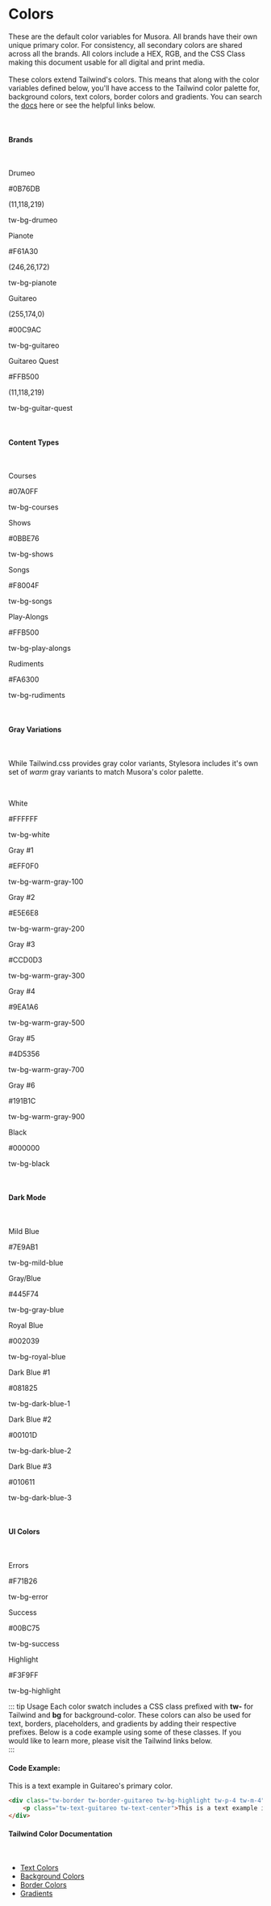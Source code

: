 # Colors

These are the default color variables for Musora. All brands have their own unique primary color. For consistency, all secondary colors are shared
across all the brands. All colors include a HEX, RGB, and the CSS Class making this document usable for all digital and print media. 
<br><br>
These colors extend Tailwind's colors. This means that along with the color variables defined below, you'll have access to the Tailwind color palette for, 
background colors, text colors, border colors and gradients. You can search the [docs](https://Tailwindcss.com/docs/) here or see the helpful links below. 

<br/>
<div>
    <!-- Drumeo -->
    <div class="tw-py-8">
        <h4>Brands</h4>
        <br/>
        <div class="tw-flex tw-flex-wrap">
            <div class="tw-w-1/5 tw-mb-4 tw-mr-4">
                <div class="tw-p-12 tw-bg-drumeo"></div>
                <div class="tw-bg-gray-100 tw-p-2">
                    <p class="tw-text-xs tw-m-0 tw-font-bold">Drumeo</p>
                    <p class="tw-text-xs tw-m-0">#0B76DB</p>
                    <p class="tw-text-xs tw-m-0">(11,118,219)</p>
                    <p class="tw-text-xs tw-m-0">tw-bg-drumeo</p>
                </div>
            </div>
            <div class="tw-w-1/5 tw-mb-4 tw-mr-4">
                <div class="tw-p-12 tw-bg-pianote"></div>
                <div class="tw-bg-gray-100 tw-p-2">
                    <p class="tw-text-xs tw-m-0 tw-font-bold">Pianote</p>
                    <p class="tw-text-xs tw-m-0">#F61A30</p>
                    <p class="tw-text-xs tw-m-0">(246,26,172)</p>
                    <p class="tw-text-xs tw-m-0">tw-bg-pianote</p>
                </div>
            </div>
            <div class="tw-w-1/5 tw-mb-4 tw-mr-4">
                <div class="tw-p-12 tw-bg-guitareo"></div>
                <div class="tw-bg-gray-100 tw-p-2">
                    <p class="tw-text-xs tw-m-0 tw-font-bold">Guitareo</p>
                    <p class="tw-text-xs tw-m-0">(255,174,0)</p>
                    <p class="tw-text-xs tw-m-0">#00C9AC</p>
                    <p class="tw-text-xs tw-m-0">tw-bg-guitareo</p>
                </div>
            </div>
            <div class="tw-w-1/5 tw-mb-4 tw-mr-4">
                <div class="tw-p-12 tw-bg-guitar-quest"></div>
                <div class="tw-bg-gray-100 tw-p-2">
                    <p class="tw-text-xs tw-m-0 tw-font-bold">Guitareo Quest</p>
                    <p class="tw-text-xs tw-m-0">#FFB500</p>
                    <p class="tw-text-xs tw-m-0">(11,118,219)</p>
                    <p class="tw-text-xs tw-m-0">tw-bg-guitar-quest</p>
                </div>
            </div>
        </div>
        <br>
        <h4>Content Types</h4>
        <br>
        <div class="tw-flex tw-flex-wrap">
            <div class="tw-w-1/5 tw-mb-4 tw-mr-4">
                <div class="tw-p-12 tw-bg-courses"></div>
                <div class="tw-bg-gray-100 tw-p-2">
                    <p class="tw-text-xs tw-m-0 tw-font-bold">Courses</p>
                    <p class="tw-text-xs tw-m-0">#07A0FF</p>
                    <p class="tw-text-xs tw-m-0">tw-bg-courses</p>
                </div>
            </div>
            <div class="tw-w-1/5 tw-mb-4 tw-mr-4">
                <div class="tw-p-12 tw-bg-shows"></div>
                <div class="tw-bg-gray-100 tw-p-2">
                    <p class="tw-text-xs tw-m-0 tw-font-bold">Shows</p>
                    <p class="tw-text-xs tw-m-0">#0BBE76</p>
                    <p class="tw-text-xs tw-m-0">tw-bg-shows</p>
                </div>
            </div>
            <div class="tw-w-1/5 tw-mb-4 tw-mr-4">
                <div class="tw-p-12 tw-bg-songs"></div>
                <div class="tw-bg-gray-100 tw-p-2">
                    <p class="tw-text-xs tw-m-0 tw-font-bold">Songs</p>
                    <p class="tw-text-xs tw-m-0">#F8004F</p>
                    <p class="tw-text-xs tw-m-0">tw-bg-songs</p>
                </div>
            </div>
            <div class="tw-w-1/5 tw-mb-4 tw-mr-4">
                <div class="tw-p-12 tw-bg-play-alongs"></div>
                <div class="tw-bg-gray-100 tw-p-2">
                    <p class="tw-text-xs tw-m-0 tw-font-bold">Play-Alongs</p>
                    <p class="tw-text-xs tw-m-0">#FFB500</p>
                    <p class="tw-text-xs tw-m-0">tw-bg-play-alongs</p>
                </div>
            </div>
            <div class="tw-w-1/5 tw-mb-4 tw-mr-4">
                <div class="tw-p-12 tw-bg-rudiments"></div>
                <div class="tw-bg-gray-100 tw-p-2">
                    <p class="tw-text-xs tw-m-0 tw-font-bold">Rudiments</p>
                    <p class="tw-text-xs tw-m-0">#FA6300</p>
                    <p class="tw-text-xs tw-m-0">tw-bg-rudiments</p>
                </div>
            </div>
        </div>
        <br/>
        <h4>Gray Variations</h4>
        <br/>
        <p>While Tailwind.css provides gray color variants, Stylesora includes it's own set of <i>warm</i> gray variants to match Musora's color palette.</p>
        <br>
        <div class="tw-flex tw-flex-wrap">
            <div class="tw-w-1/5 tw-mb-4 tw-mr-4">
                <div class="tw-p-12 tw-bg-white tw-border-gray-100 tw-border"></div>
                <div class="tw-bg-gray-100 tw-p-2">
                    <p class="tw-text-xs tw-m-0 tw-font-bold">White</p>
                    <p class="tw-text-xs tw-m-0">#FFFFFF</p>
                    <p class="tw-text-xs tw-m-0">tw-bg-white</p>
                </div>
            </div>
            <div class="tw-w-1/5 tw-mb-4 tw-mr-4">
                <div class="tw-p-12 tw-bg-warm-gray-100"></div>
                <div class="tw-bg-gray-100 tw-p-2">
                    <p class="tw-text-xs tw-m-0 tw-font-bold">Gray #1</p>
                    <p class="tw-text-xs tw-m-0">#EFF0F0</p>
                    <p class="tw-text-xs tw-m-0">tw-bg-warm-gray-100</p>
                </div>
            </div>
            <div class="tw-w-1/5 tw-mb-4 tw-mr-4">
                <div class="tw-p-12 tw-bg-warm-gray-200"></div>
                <div class="tw-bg-gray-100 tw-p-2">
                    <p class="tw-text-xs tw-m-0 tw-font-bold">Gray #2</p>
                    <p class="tw-text-xs tw-m-0">#E5E6E8</p>
                    <p class="tw-text-xs tw-m-0">tw-bg-warm-gray-200</p>
                </div>
            </div>
            <div class="tw-w-1/5 tw-mb-4 tw-mr-4">
                <div class="tw-p-12 tw-bg-warm-gray-300"></div>
                <div class="tw-bg-gray-100 tw-p-2">
                    <p class="tw-text-xs tw-m-0 tw-font-bold">Gray #3</p>
                    <p class="tw-text-xs tw-m-0">#CCD0D3</p>
                    <p class="tw-text-xs tw-m-0">tw-bg-warm-gray-300</p>
                </div>
            </div>
            <div class="tw-w-1/5 tw-mb-4 tw-mr-4">
                <div class="tw-p-12 tw-bg-warm-gray-500"></div>
                <div class="tw-bg-gray-100 tw-p-2">
                    <p class="tw-text-xs tw-m-0 tw-font-bold">Gray #4</p>
                    <p class="tw-text-xs tw-m-0">#9EA1A6</p>
                    <p class="tw-text-xs tw-m-0">tw-bg-warm-gray-500</p>
                </div>
            </div>
            <div class="tw-w-1/5 tw-mb-4 tw-mr-4">
                <div class="tw-p-12 tw-bg-warm-gray-700"></div>
                <div class="tw-bg-gray-100 tw-p-2">
                    <p class="tw-text-xs tw-m-0 tw-font-bold">Gray #5</p>
                    <p class="tw-text-xs tw-m-0">#4D5356</p>
                    <p class="tw-text-xs tw-m-0">tw-bg-warm-gray-700</p>
                </div>
            </div>
            <div class="tw-w-1/5 tw-mb-4 tw-mr-4">
                <div class="tw-p-12 tw-bg-warm-gray-900"></div>
                <div class="tw-bg-gray-100 tw-p-2">
                    <p class="tw-text-xs tw-m-0 tw-font-bold">Gray #6</p>
                    <p class="tw-text-xs tw-m-0">#191B1C</p>
                    <p class="tw-text-xs tw-m-0">tw-bg-warm-gray-900</p>
                </div>
            </div>
            <div class="tw-w-1/5 tw-mb-4 tw-mr-4">
                <div class="tw-p-12 tw-bg-black"></div>
                <div class="tw-bg-gray-100 tw-p-2">
                    <p class="tw-text-xs tw-m-0 tw-font-bold">Black</p>
                    <p class="tw-m-0">#000000</p>
                    <p class="tw-text-xs tw-m-0">tw-bg-black</p>
                </div>
            </div>
        </div>
        <br>
        <h4>Dark Mode</h4>
        <br/>
        <div class="tw-flex tw-flex-wrap">
            <div class="tw-w-1/5 tw-mb-4 tw-mr-4">
                <div class="tw-p-12 tw-bg-mild-blue tw-border-gray-100 tw-border"></div>
                <div class="tw-bg-gray-100 tw-p-2">
                    <p class="tw-text-xs tw-m-0 tw-font-bold">Mild Blue</p>
                    <p class="tw-text-xs tw-m-0">#7E9AB1</p>
                    <p class="tw-text-xs tw-m-0">tw-bg-mild-blue</p>
                </div>
            </div>
            <div class="tw-w-1/5 tw-mb-4 tw-mr-4">
                <div class="tw-p-12 tw-bg-gray-blue"></div>
                <div class="tw-bg-gray-100 tw-p-2">
                    <p class="tw-text-xs tw-m-0 tw-font-bold">Gray/Blue</p>
                    <p class="tw-text-xs tw-m-0">#445F74</p>
                    <p class="tw-text-xs tw-m-0">tw-bg-gray-blue</p>
                </div>
            </div>
            <div class="tw-w-1/5 tw-mb-4 tw-mr-4">
                <div class="tw-p-12 tw-bg-royal-blue"></div>
                <div class="tw-bg-gray-100 tw-p-2">
                    <p class="tw-text-xs tw-m-0 tw-font-bold">Royal Blue</p>
                    <p class="tw-text-xs tw-m-0">#002039</p>
                    <p class="tw-text-xs tw-m-0">tw-bg-royal-blue</p>
                </div>
            </div>
            <div class="tw-w-1/5 tw-mb-4 tw-mr-4">
                <div class="tw-p-12 tw-bg-dark-blue-1"></div>
                <div class="tw-bg-gray-100 tw-p-2">
                    <p class="tw-text-xs tw-m-0 tw-font-bold">Dark Blue #1</p>
                    <p class="tw-text-xs tw-m-0">#081825</p>
                    <p class="tw-text-xs tw-m-0">tw-bg-dark-blue-1</p>
                </div>
            </div>
            <div class="tw-w-1/5 tw-mb-4 tw-mr-4">
                <div class="tw-p-12 tw-bg-dark-blue-2"></div>
                <div class="tw-bg-gray-100 tw-p-2">
                    <p class="tw-text-xs tw-m-0 tw-font-bold">Dark Blue #2</p>
                    <p class="tw-text-xs tw-m-0">#00101D</p>
                    <p class="tw-text-xs tw-m-0">tw-bg-dark-blue-2</p>
                </div>
            </div>
            <div class="tw-w-1/5 tw-mb-4 tw-mr-4">
                <div class="tw-p-12 tw-bg-dark-blue-3"></div>
                <div class="tw-bg-gray-100 tw-p-2">
                    <p class="tw-text-xs tw-m-0 tw-font-bold">Dark Blue #3</p>
                    <p class="tw-text-xs tw-m-0">#010611</p>
                    <p class="tw-text-xs tw-m-0">tw-bg-dark-blue-3</p>
                </div>
            </div>
        </div>             
        <br>
        <h4>UI Colors</h4>
        <br/>
        <div class="tw-flex tw-flex-wrap">
            <div class="tw-w-1/5 tw-mb-4 tw-mr-4">
                <div class="tw-p-12 tw-bg-error"></div>
                <div class="tw-bg-gray-100 tw-p-2">
                    <p class="tw-text-xs tw-m-0 tw-font-bold">Errors</p>
                    <p class="tw-text-xs tw-m-0">#F71B26</p>
                    <p class="tw-text-xs tw-m-0">tw-bg-error</p>
                </div>
            </div>
            <div class="tw-w-1/5 tw-mb-4 tw-mr-4">
                <div class="tw-p-12 tw-bg-success"></div>
                <div class="tw-bg-gray-100 tw-p-2">
                    <p class="tw-text-xs tw-m-0 tw-font-bold">Success</p>
                    <p class="tw-text-xs tw-m-0">#00BC75</p>
                    <p class="tw-text-xs tw-m-0">tw-bg-success</p>
                </div>
            </div>
            <div class="tw-w-1/5 tw-mb-4 tw-mr-4">
                <div class="tw-p-12 tw-bg-highlight"></div>
                <div class="tw-bg-gray-100 tw-p-2">
                    <p class="tw-text-xs tw-m-0 tw-font-bold">Highlight</p>
                    <p class="tw-text-xs tw-m-0">#F3F9FF</p>
                    <p class="tw-text-xs tw-m-0">tw-bg-highlight</p>
                </div>
            </div>
        </div>
    </div>
</div>

::: tip Usage
Each color swatch includes a CSS class prefixed with <b>tw-</b> for Tailwind and <b>bg</b> for background-color. These colors can also be used for text, borders, placeholders, and gradients by adding their respective prefixes. Below is a code example using some of these classes. If you would like to learn more, please visit the Tailwind links below.  
:::

#### Code Example:

<div class="tw-border tw-border-guitareo tw-bg-green-50 tw-p-4 tw-my-4">
    <p class="tw-text-guitareo tw-text-center">This is a text example in Guitareo's primary color.</p>
</div>

```html
<div class="tw-border tw-border-guitareo tw-bg-highlight tw-p-4 tw-m-4">
    <p class="tw-text-guitareo tw-text-center">This is a text example in Guitareo's primary color.</p>
</div>
```

#### Tailwind Color Documentation
<br>

* [Text Colors](https://Tailwindcss.com/docs/text-color#text-colors)
* [Background Colors](https://Tailwindcss.com/docs/background-color)
* [Border Colors](https://Tailwindcss.com/docs/border-color)
* [Gradients](https://Tailwindcss.com/docs/gradient-color-stops)